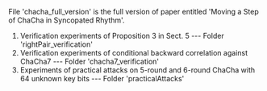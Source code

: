 File 'chacha_full_version' is the full version of paper entitled 'Moving a Step of ChaCha in Syncopated Rhythm'.
1. Verification experiments of Proposition 3 in Sect. 5 --- Folder 'rightPair_verification'
2. Verification experiments of conditional backward correlation against ChaCha7 --- Folder 'chacha7_verification'
3. Experiments of practical attacks on 5-round and 6-round ChaCha with 64 unknown key bits --- Folder 'practicalAttacks'
